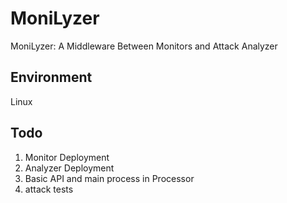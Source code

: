 # MoniLyzer

MoniLyzer: A Middleware Between Monitors and Attack Analyzer

## Environment

Linux

## Todo

1. Monitor Deployment
2. Analyzer Deployment
3. Basic API and main process in Processor
4. attack tests
